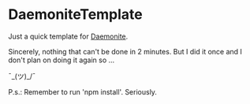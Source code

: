 # DaemoniteTemplate

Just a quick template for [Daemonite](https://github.com/Daemonite/material).

Sincerely, nothing that can't be done in 2 minutes. But I did it once and I don't plan on doing it again so ...

¯\_(ツ)_/¯ 

P.s.: Remember to run 'npm install'. Seriously.
